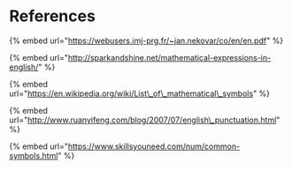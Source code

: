 # References

{% embed url="https://webusers.imj-prg.fr/~jan.nekovar/co/en/en.pdf" %}

{% embed url="http://sparkandshine.net/mathematical-expressions-in-english/" %}

{% embed url="https://en.wikipedia.org/wiki/List\_of\_mathematical\_symbols" %}

{% embed url="http://www.ruanyifeng.com/blog/2007/07/english\_punctuation.html" %}

{% embed url="https://www.skillsyouneed.com/num/common-symbols.html" %}





